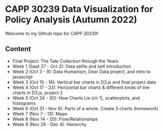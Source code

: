# CAPP 30239 Data Visualization for Policy Analysis (Autumn 2022)
Welcome to my Github repo for CAPP 30239!

## Content
* Final Project: The Tate Collection through the Years
* Week 1 (Sept 27 - Oct 2): Data selfie and self introduction
* Week 2 (Oct 3 - 9): Data Humanism, Dear Data project, and intro to javascript
* Week 3 (Oct 10 - 16): Vertical bar charts in D3.js and final project data
* Week 4 (Oct 17 - 23): Horizontal bar charts & different kinds of line charts in D3.js, project 2
* Week 5 (Oct 24 - 30): How Charts Lie (ch 1), scatterplots, and histograms
* Week 6 (Oct 31 - Nov 6): Parts of a whole. Create 3 charts (homework)
* Week 7 (Nov 7 - 13): Maps
* Week 8 (Nov 14 - 20): Flow/Relationships
* Week 9 (Nov 28 - Dec 4): Hierarchy